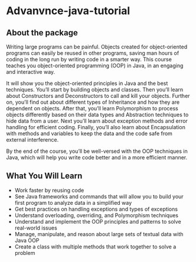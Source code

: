 # Advanvnce-java-tutorial
## About the package
Writing large programs can be painful. Objects created for object-oriented programs can easily be reused in other programs, saving man hours of coding in the long run by writing code in a smarter way. This course teaches you object-oriented programming (OOP) in Java, in an engaging and interactive way.

It will show you the object-oriented principles in Java and the best techniques. You’ll start by building objects and classes. Then you’ll learn about Constructors and Deconstructors to call and kill your objects. Further on, you’ll find out about different types of Inheritance and how they are dependent on objects. After that, you’ll learn Polymorphism to process objects differently based on their data types and Abstraction techniques to hide data from a user. Next you’ll learn about exception methods and error handling for efficient coding. Finally, you’ll also learn about Encapsulation with methods and variables to keep the data and the code safe from external interference.

By the end of the course, you’ll be well-versed with the OOP techniques in Java, which will help you write code better and in a more efficient manner.

<H2>What You Will Learn</H2>
<DIV class=book-info-will-learn-text>
<UL>
<LI>Work faster by reusing code 
<LI>See Java frameworks and commands that will allow you to build your first program to analyze data in a simplified way 
<LI>Get best practices on handling exceptions and types of exceptions 
<LI>Understand overloading, overriding, and Polymorphism techniques 
<LI>Understand and implement the OOP principles and patterns to solve real-world issues&nbsp; 
<LI>Manage, manipulate, and reason about large sets of textual data with Java OOP 
<LI>Create a class with multiple methods that work together to solve a problem </LI></UL></DIV>
